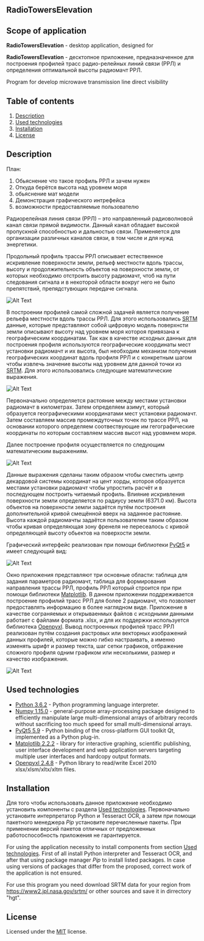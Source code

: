 ## RadioTowersElevation

## Scope of application 

**RadioTowersElevation** - desktop application, designed for 

**RadioTowersElevation** - десктопное приложение, предназначенное для построения профилей трасс радио-релейных линий связи (РРЛ) и определения оптимальной высоты радиомачт РРЛ.

Program for develop microwave transmission line direct visibility



## Table of contents

  1. [Description](#Description)
  2. [Used technologies](#Used-technologies)
  3. [Installation](#Installation)
  4. [License](#License)

## Description

План:
1. Обьяснение что такое профиль РРЛ и зачем нужен
2. Откуда берётся высота над уровнем моря
3. обьяснение мат модели
4. Демонстрация графического интрефейса
5. возможности предоставляемые пользователю

Радиорелейная линия связи (РРЛ) – это направленный радиоволновой канал связи прямой видимости. Данный канал обладает высокой пропускной способностью и дальностью связи. Применяется для организации различных каналов связи, в том числе и для нужд энергетики. 

Продольный профиль трассы РРЛ описывает естественное искривление поверхности земли, рельеф местности вдоль трассы, высоту и продолжительность объектов на поверхности земли, от которых необходимо отстроить высоту радиомачт, чтоб на пути следования сигнала и в некоторой области вокруг него не было препятствий, препядстувющих передаче сигнала.

![Alt Text](.github/images/way1.jpg)

В построении профилей самой сложной задачей является получение рельефа местности вдоль трассы РРЛ. Для этого использовались [SRTM](https://www2.jpl.nasa.gov/srtm/) данные, которые представляют собой цифровую модель поверхнсти земли описывают высоту над уровнем моря котороя привязана к географическим координатам. Так как в качестве исходных данных для построения профиля используются географические координаты мест установки радиомачт и их высота, был необходим механизм получения географических координат вдоль профиля РРЛ и с конкретным шагом чтобы извлечь значение высоты над уровнем для данной точки из [SRTM](https://www2.jpl.nasa.gov/srtm/). Для этого использовались следующие математические выражения.

![Alt Text](.github/images/azimuth.JPG)

Первоначально определяется растояние между местами установки радиомачт в километрах. Затем определяем азимут, который образуется географическими координатами мест установки радиомачт. Затем составляем массив промеждуточных точек по трассе РРЛ, на основании которого определяем соотвествующие им гегографические координаты по которым составляем массив высот над уровмнем моря.

Далее построение профиля осуществляется по следующим математическим выражениям.

![Alt Text](.github/images/mainmodel.JPG)

Данные выражения сделаны таким образом чтобы сместить центр декардовой системы координат на цент хорды, котороя образуется местами установки радиомачт чтобы упростить расчёт и в последующем построить читаемый профиль. Влияние искривления поверхности земли определяется по радиусу земли (6371.0 км). Высота объектов на поверхности земли задаётся путём построения дополнительной кривой смещённой вверх на заданное растояние. Высота каждой радиомачты задаётся пользователем таким образом чтобы кривая определяющая зону френеля не пересеалось с кривой определяющей высоту обьектов на поверхости земли.

Графический интерфейс реализован при помощи библиотеки [PyQt5](https://pypi.org/project/PyQt5/5.9/) и имеет следующий вид: 

![Alt Text](.github/images/gui.png)

Окно приложения представляют три основные области: таблица для задания параметров радиомачт, таблица для формирования направления трассы РРЛ, профиль РРЛ который строится при при помощи библиотеки [Matplotlib](https://pypi.org/project/matplotlib/2.2.2/). В данном приложении поддреживается построение профилий трасс РРЛ для более 2 радиомачт, что позволяет предоставлять информацию в более наглядном виде. Приложение в качестве сограняемых и открываенмых файлов с исходными данными работает с файлами формата .xlsx, и для их поддержки используется библиотека [Openpyxl](https://pypi.org/project/openpyxl/2.4.8/). Вывод построенных профилей трасс РРЛ реализован путём создания растровых или векторных изображений данных профилей, которые можно гибко настраивать, а именно изменять шрифт и размер текста, шаг сетки графиков, отбражение сложного профиля одним графиком или несколькими, размер и качество изображения.

![Alt Text](.github/images/result.jpg)

## Used technologies

- [Python 3.6.2](https://www.python.org/downloads/) - Python programming language interpreter.
- [Numpy 1.15.0](https://pypi.org/project/numpy/1.15.0/) - general-purpose array-processing package designed to efficiently manipulate large multi-dimensional arrays of arbitrary records without sacrificing too much speed for small multi-dimensional arrays.
- [PyQt5 5.9](https://pypi.org/project/PyQt5/5.9/) - Python binding of the cross-platform GUI toolkit Qt, implemented as a Python plug-in.
- [Matplotlib 2.2.2](https://pypi.org/project/matplotlib/2.2.2/) - library for interactive graphing, scientific publishing, user interface development and web application servers targeting multiple user interfaces and hardcopy output formats.
- [Openpyxl 2.4.8](https://pypi.org/project/openpyxl/2.4.8/) - Python library to read/write Excel 2010 xlsx/xlsm/xltx/xltm files.



## Installation 
Для того чтобы использовать данное приложение необходимо установить компоненты с раздела [Used technologies](#Used-technologies). Первоначально установите интерпретатор Python и Tesseract OCR, а затем при помощи пакетного менеджера *Pip* установите перечисленные пакеты. При применении версий пакетов отличных от предложенных работоспособность приложения не гарантируется.

For using the application necessity to install components from section [Used technologies](#Used-technologies). First of all install Python interpreter and Tesseract OCR, and after that using package manager *Pip* to install listed packages. In case using versions of packages that differ from the proposed, correct work of the application is not ensured.

For use this program you need download SRTM data for your region from https://www2.jpl.nasa.gov/srtm/ or other sources and save it in dirrectory "hgt".


## License 
Licensed under the [MIT](LICENSE.txt) license.	
